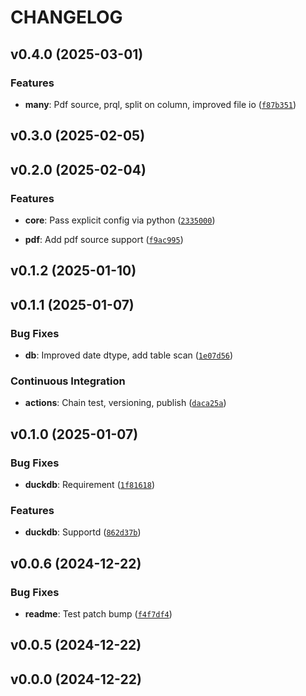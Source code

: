 # CHANGELOG


## v0.4.0 (2025-03-01)

### Features

- **many**: Pdf source, prql, split on column, improved file io
  ([`f87b351`](https://github.com/NathanDWalsh/els/commit/f87b351022a8d2132afda8811a611e74d134fb01))


## v0.3.0 (2025-02-05)


## v0.2.0 (2025-02-04)

### Features

- **core**: Pass explicit config via python
  ([`2335000`](https://github.com/NathanDWalsh/els/commit/2335000b1cba505692bda6b35c08826f2a7e65e3))

- **pdf**: Add pdf source support
  ([`f9ac995`](https://github.com/NathanDWalsh/els/commit/f9ac99532244ba1615c536edf363242d2f9c055f))


## v0.1.2 (2025-01-10)


## v0.1.1 (2025-01-07)

### Bug Fixes

- **db**: Improved date dtype, add table scan
  ([`1e07d56`](https://github.com/NathanDWalsh/els/commit/1e07d565770bca24642540849337f58dfccde293))

### Continuous Integration

- **actions**: Chain test, versioning, publish
  ([`daca25a`](https://github.com/NathanDWalsh/els/commit/daca25a4c6074e7829f6f327202a8c965c65747c))


## v0.1.0 (2025-01-07)

### Bug Fixes

- **duckdb**: Requirement
  ([`1f81618`](https://github.com/NathanDWalsh/els/commit/1f816181539c3a919a90d481aab4380d9dedac04))

### Features

- **duckdb**: Supportd
  ([`862d37b`](https://github.com/NathanDWalsh/els/commit/862d37bfdda183bc696f86b1d8a84f885db5ca2f))


## v0.0.6 (2024-12-22)

### Bug Fixes

- **readme**: Test patch bump
  ([`f4f7df4`](https://github.com/NathanDWalsh/els/commit/f4f7df4e48660d1be51642a405683b2e43a3cd26))


## v0.0.5 (2024-12-22)


## v0.0.0 (2024-12-22)
